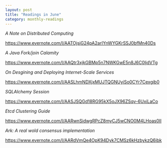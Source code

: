 ```yaml
---
layout: post
title: "Readings in June"
category: monthly-readings
---
```


*A Note on Distributed Computing*

https://www.evernote.com/l/AATOjsjG24pA2arIYnWYGKrSSJ0bfMn40Ds

*A Java Fork/join Calamity*

https://www.evernote.com/l/AAQtr3xjkGBMp5n7NWKGwE5n8J6C0ljdVTg

*On Desgining and Deploying Internet-Scale Services*

https://www.evernote.com/l/AASLhmNDXjxMUJTQGNUyiSo0CYr7Cexgib0

*SQLAlchemy Session*

https://www.evernote.com/l/AASJSQGd18RG95kX5oJX96ZSqv-6UxiLaCo

*Etcd Clustering Guide*

https://www.evernote.com/l/AARwnSidwgRPcZ8myCJ5wCNO0M4LHoas0II

*Ark: A real wold consensus implementation*

https://www.evernote.com/l/AARdVmQe4OpK94Dyk7CMSz6kHzbykzQ6ibk
